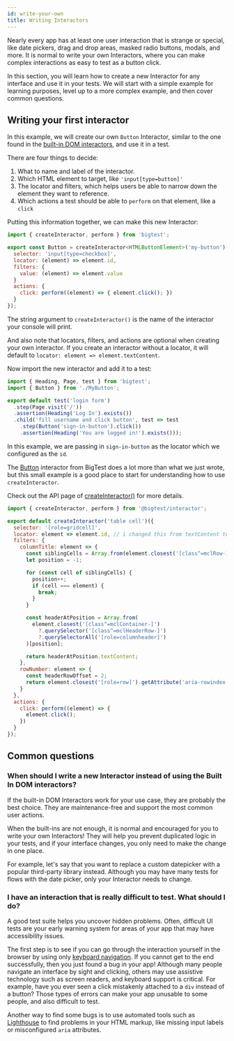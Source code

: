 ```yaml
---
id: write-your-own
title: Writing Interactors
---
```


Nearly every app has at least one user interaction that is strange or special, like date pickers, drag and drop areas, masked radio buttons, modals, and more. It is normal to write your own Interactors, where you can make complex interactions as easy to test as a button click.

In this section, you will learn how to create a new Interactor for any interface and use it in your tests. We will start with a simple example for learning purposes, level up to a more complex example, and then cover common questions.

## Writing your first interactor

In this example, we will create our own `Button` Interactor, similar to the one found in the [built-in DOM interactors](2-built-in-dom.md), and use it in a test.

There are four things to decide:
1. What to name and label of the interactor.
2. Which HTML element to target, like `'input[type=button]'`
3. The locator and filters, which helps users be able to narrow down the element they want to reference.
4. Which actions a test should be able to `perform` on that element, like a `click`

Putting this information together, we can make this new Interactor:

```js
import { createInteractor, perform } from 'bigtest';

export const Button = createInteractor<HTMLButtonElement>('my-button')({
  selector: 'input[type=checkbox]',
  locator: (element) => element.id,
  filters: {
    value: (element) => element.value
  }
  actions: {
    click: perform((element) => { element.click(); })
  }
});
```

The string argument to `createInteractor()` is the name of the interactor your console will print.

<!-- example here of console output -->

And also note that locators, filters, and actions are optional when creating your own interactor. If you create an interactor without a locator, it will default to `locator: element => element.textContent`.

Now import the new interactor and add it to a test:

```js
import { Heading, Page, test } from 'bigtest';
import { Button } from './MyButton';

export default test('login form')
  .step(Page.visit('/'))
  .assertion(Heading('Log In').exists())
  .child('fill username and click button', test => test
    .step(Button('sign-in-button').click())
    .assertion(Heading('You are logged in!').exists()));
```

<!-- add cypress and jest here too? -->

In this example, we are passing in `sign-in-button` as the locator which we configured as the `id`.

The [Button](/) interactor from BigTest does a lot more than what we just wrote, but this small example is a good place to start for understanding how to use `createInteractor`.

<!-- Can you think of how you could expand this? Maybe you could add a `check` or `uncheck` action. Maybe for test readability, you would like to have actions named `accept` or `decline` for testing an end user agreement form. It is up to you! -->

Check out the API page of [createInteractor()](/) for more details.

<!-- to do - a more complex example -->
```js
import { createInteractor, perform } from '@bigtest/interactor';

export default createInteractor('table cell')({
  selector: '[role=gridcell]',
  locator: element => element.id, // i changed this from textContent to id; maybe we can say how often times we would locate by textcontent but in cases where (say if a button is an image), we could change the default locator to something else so that a user can do `Button('id-button')` as opposed to `Button({ id: 'id-button' })`.
  filters: {
    columnTitle: element => {
      const siblingCells = Array.from(element.closest('[class^=mclRow-]').querySelectorAll('[role=gridcell]'));
      let position = -1;

      for (const cell of siblingCells) {
        position++;
        if (cell === element) {
          break;
        }
      }

      const headerAtPosition = Array.from(
        element.closest('[class^=mclContainer-]')
          ?.querySelector('[class^=mclHeaderRow-]')
          ?.querySelectorAll('[role=columnheader]')
      )[position];

      return headerAtPosition.textContent;
    },
    rowNumber: element => {
      const headerRowOffset = 2;
      return element.closest('[role=row]').getAttribute('aria-rowindex') - headerRowOffset;
    }
  },
  actions: {
    click: perform((element) => {
      element.click();
    })
  }
});
```

## Common questions

### When should I write a new Interactor instead of using the Built In DOM interactors?

If the built-in DOM Interactors work for your use case, they are probably the best choice.
They are maintenance-free and support the most common user actions.

When the built-ins are not enough, it is normal and encouraged for you to write your own Interactors!
They will help you prevent duplicated logic in your tests, and if your interface changes, you only need to make the change in one place.

For example, let's say that you want to replace a custom datepicker with a popular third-party library instead.
Although you may have many tests for flows with the date picker, only your Interactor needs to change.

### I have an interaction that is really difficult to test. What should I do?

A good test suite helps you uncover hidden problems.
Often, difficult UI tests are your early warning system for areas of your app that may have accessibility issues.

The first step is to see if you can go through the interaction yourself in the browser by using only [keyboard navigation](https://webaim.org/techniques/keyboard/).
If you cannot get to the end successfully, then you just found a bug in your app!
Although many people navigate an interface by sight and clicking,
others may use assistive technology such as screen readers, and keyboard support is critical.
For example, have you ever seen a click mistakenly attached to a `div` instead of a button?
Those types of errors can make your app unusable to some people, and also difficult to test.

Another way to find some bugs is to use automated tools such as [Lighthouse](https://github.com/GoogleChrome/lighthouse) to find problems in your HTML markup, like missing input labels or misconfigured `aria` attributes.

<!-- todo - advice for what to do if the problem is not accessibility -->
